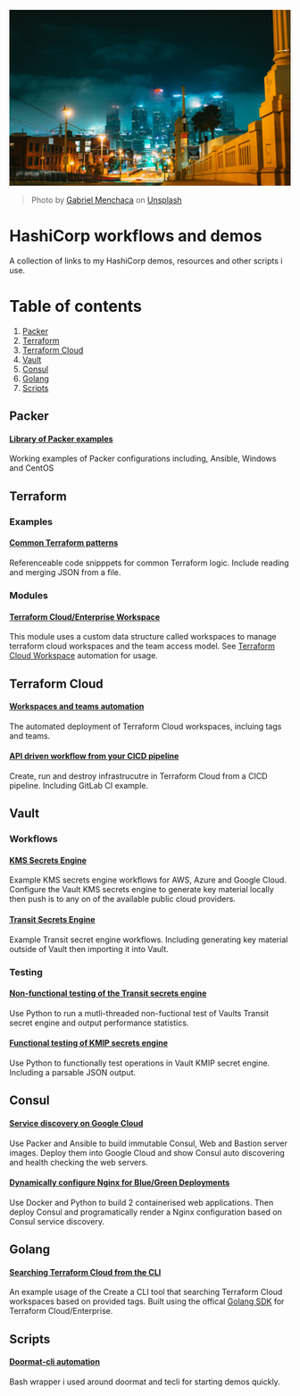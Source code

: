 ![Screenshot](img/splash.jpg)
> Photo by [Gabriel Menchaca](https://unsplash.com/gabrielmenchaca) on [Unsplash](https://unsplash.com)

# HashiCorp workflows and demos
A collection of links to my HashiCorp demos, resources and other scripts i use.

# Table of contents
1. [Packer](#packer)
2. [Terraform](#terraform)
3. [Terraform Cloud](#terraform-cloud)
4. [Vault](#vault)
5. [Consul](#consul)
6. [Golang](#golang)
7. [Scripts](#scripts)

## Packer <a name="packer"></a>
#### [Library of Packer examples](https://github.com/jamiewri/packer-by-example)
Working examples of Packer configurations including, Ansible, Windows and CentOS

## Terraform <a name="terraform"></a>

### Examples

#### [Common Terraform patterns](https://github.com/jamiewri/tf-common-patterns)
Referenceable code snipppets for common Terraform logic. Include reading and merging JSON from a file.

### Modules

#### [Terraform Cloud/Enterprise Workspace](https://github.com/jamiewri/terraform-tfe-workspace)
This module uses a custom data structure called workspaces to manage terraform cloud workspaces and the team access model. See [Terraform Cloud Workspace](https://github.com/jamiewri/tfc-management) automation for usage.

## Terraform Cloud <a name="terraform-cloud"></a>

#### [Workspaces and teams automation](https://github.com/jamiewri/tfc-management)
The automated deployment of Terraform Cloud workspaces, incluing tags and teams.

#### [API driven workflow from your CICD pipeline](https://github.com/jamiewri/terraform-cloud-connect)
Create, run and destroy infrastrucutre in Terraform Cloud from a CICD pipeline. Including GitLab CI example.

## Vault <a name="vault"></a>

### Workflows

#### [KMS Secrets Engine](https://github.com/jamiewri/snapshot-vault-kms)
Example KMS secrets engine workflows for AWS, Azure and Google Cloud. Configure the Vault KMS secrets engine to generate key material locally then push is to any on of the available public cloud providers.

#### [Transit Secrets Engine](https://github.com/jamiewri/vault-transit-workflows)
Example Transit secret engine workflows. Including generating key material outside of Vault then importing it into Vault.

### Testing
#### [Non-functional testing of the Transit secrets engine](https://github.com/jamiewri/vault-loadtester)
Use Python to run a mutli-threaded non-fuctional test of Vaults Transit secret engine and output performance statistics.

#### [Functional testing of KMIP secrets engine](https://github.com/jamiewri/vault-kmip-secrets-engine-client-test)
Use Python to functionally test operations in Vault KMIP secret engine. Including a parsable JSON output.

## Consul <a name="consul"></a>

#### [Service discovery on Google Cloud](https://github.com/jamiewri/consul-service-discovery)
Use Packer and Ansible to build immutable Consul, Web and Bastion server images. Deploy them into Google Cloud and show Consul auto discovering and health checking the web servers.

#### [Dynamically configure Nginx for Blue/Green Deployments](https://github.com/jamiewri/consul-snapshot-blue-green-deployments)
Use Docker and Python to build 2 containerised web applications. Then deploy Consul and programatically render a Nginx configuration based on Consul service discovery.

## Golang <a name="golang">
#### [Searching Terraform Cloud from the CLI](https://github.com/jamiewri/terraform-cloud-tag-orchestration)
An example usage of the  Create a CLI tool that searching Terraform Cloud workspaces based on provided tags. Built using the offical [Golang SDK](https://github.com/hashicorp/go-tfe) for Terraform Cloud/Enterprise.

## Scripts <a name="scripts"></a>
#### [Doormat-cli automation](https://github.com/jamiewri/doormat-cli-automation)
Bash wrapper i used around doormat and tecli for starting demos quickly.

